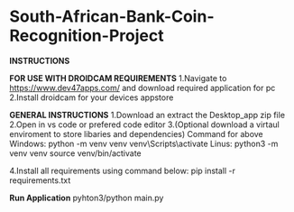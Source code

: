 # South-African-Bank-Coin-Recognition-Project

**INSTRUCTIONS**

**FOR USE WITH DROIDCAM REQUIREMENTS**
1.Navigate to https://www.dev47apps.com/ and download required application for pc
2.Install droidcam for your devices appstore

**GENERAL INSTRUCTIONS**
1.Download an extract the Desktop_app zip file
2.Open in vs code or prefered code editor
3.(Optional download a virtaul enviroment to store libaries and dependencies)
Command for above
Windows:
python -m venv venv
venv\Scripts\activate
Linus:
python3 -m venv venv
source venv/bin/activate

4.Install all requirements using command below:
pip install -r requirements.txt

**Run Application**
pyhton3/python main.py
